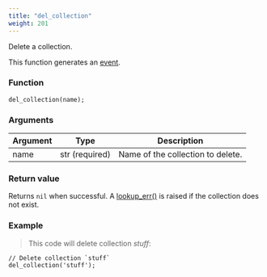 ```yaml
---
title: "del_collection"
weight: 201
---
```


Delete a collection.

This function generates an [event](../../overview/events).

### Function

`del_collection(name);`

### Arguments

Argument | Type | Description
-------- | ---- | -----------
name | str (required) | Name of the collection to delete.

### Return value

Returns `nil` when successful. A [lookup_err()](../../errors/lookup_err) is raised if the collection does not exist.

### Example

> This code will delete collection *stuff*:

```thingsdb,should_pass,@t
// Delete collection `stuff`
del_collection('stuff');
```

